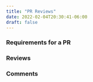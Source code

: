 ```yaml
---
title: "PR Reviews"
date: 2022-02-04T20:30:41-06:00
draft: false
---
```


### Requirements for a PR

### Reviews

### Comments


